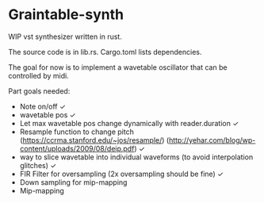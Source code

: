 # Graintable-synth
WIP vst synthesizer written in rust.

The source code is in lib.rs. Cargo.toml lists dependencies.

The goal for now is to implement a wavetable oscillator that can be controlled by midi.

Part goals needed:
* Note on/off ✓
* wavetable pos ✓
* Let max wavetable pos change dynamically with reader.duration ✓
* Resample function to change pitch (https://ccrma.stanford.edu/~jos/resample/) (http://yehar.com/blog/wp-content/uploads/2009/08/deip.pdf) ✓
* way to slice wavetable into individual waveforms (to avoid interpolation glitches) ✓
* FIR Filter for oversampling (2x oversampling should be fine) ✓
* Down sampling for mip-mapping
* Mip-mapping


